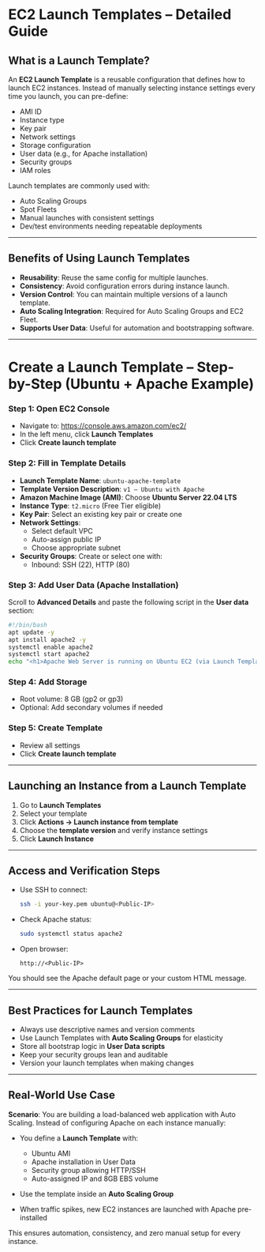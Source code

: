 # EC2 Launch Templates – Detailed Guide

## What is a Launch Template?

An **EC2 Launch Template** is a reusable configuration that defines how to launch EC2 instances. Instead of manually selecting instance settings every time you launch, you can pre-define:
- AMI ID
- Instance type
- Key pair
- Network settings
- Storage configuration
- User data (e.g., for Apache installation)
- Security groups
- IAM roles

Launch templates are commonly used with:
- Auto Scaling Groups
- Spot Fleets
- Manual launches with consistent settings
- Dev/test environments needing repeatable deployments

---

## Benefits of Using Launch Templates

- **Reusability**: Reuse the same config for multiple launches.
- **Consistency**: Avoid configuration errors during instance launch.
- **Version Control**: You can maintain multiple versions of a launch template.
- **Auto Scaling Integration**: Required for Auto Scaling Groups and EC2 Fleet.
- **Supports User Data**: Useful for automation and bootstrapping software.

---

# Create a Launch Template – Step-by-Step (Ubuntu + Apache Example)

### Step 1: Open EC2 Console
- Navigate to: https://console.aws.amazon.com/ec2/
- In the left menu, click **Launch Templates**
- Click **Create launch template**

### Step 2: Fill in Template Details

- **Launch Template Name**: `ubuntu-apache-template`
- **Template Version Description**: `v1 – Ubuntu with Apache`
- **Amazon Machine Image (AMI)**: Choose **Ubuntu Server 22.04 LTS**
- **Instance Type**: `t2.micro` (Free Tier eligible)
- **Key Pair**: Select an existing key pair or create one
- **Network Settings**:
  - Select default VPC
  - Auto-assign public IP
  - Choose appropriate subnet
- **Security Groups**: Create or select one with:
  - Inbound: SSH (22), HTTP (80)

### Step 3: Add User Data (Apache Installation)

Scroll to **Advanced Details** and paste the following script in the **User data** section:

```bash
#!/bin/bash
apt update -y
apt install apache2 -y
systemctl enable apache2
systemctl start apache2
echo "<h1>Apache Web Server is running on Ubuntu EC2 (via Launch Template)</h1>" > /var/www/html/index.html
````

### Step 4: Add Storage

* Root volume: 8 GB (gp2 or gp3)
* Optional: Add secondary volumes if needed

### Step 5: Create Template

* Review all settings
* Click **Create launch template**

---

## Launching an Instance from a Launch Template

1. Go to **Launch Templates**
2. Select your template
3. Click **Actions → Launch instance from template**
4. Choose the **template version** and verify instance settings
5. Click **Launch Instance**

---

## Access and Verification Steps

* Use SSH to connect:

  ```bash
  ssh -i your-key.pem ubuntu@<Public-IP>
  ```

* Check Apache status:

  ```bash
  sudo systemctl status apache2
  ```

* Open browser:

  ```
  http://<Public-IP>
  ```

You should see the Apache default page or your custom HTML message.

---

## Best Practices for Launch Templates

* Always use descriptive names and version comments
* Use Launch Templates with **Auto Scaling Groups** for elasticity
* Store all bootstrap logic in **User Data scripts**
* Keep your security groups lean and auditable
* Version your launch templates when making changes

---

## Real-World Use Case

**Scenario**: You are building a load-balanced web application with Auto Scaling.
Instead of configuring Apache on each instance manually:

* You define a **Launch Template** with:

  * Ubuntu AMI
  * Apache installation in User Data
  * Security group allowing HTTP/SSH
  * Auto-assigned IP and 8GB EBS volume
* Use the template inside an **Auto Scaling Group**
* When traffic spikes, new EC2 instances are launched with Apache pre-installed

This ensures automation, consistency, and zero manual setup for every instance.

